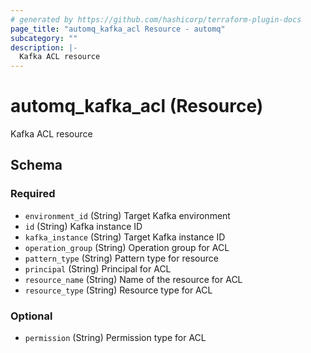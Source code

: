 ```yaml
---
# generated by https://github.com/hashicorp/terraform-plugin-docs
page_title: "automq_kafka_acl Resource - automq"
subcategory: ""
description: |-
  Kafka ACL resource
---
```


# automq_kafka_acl (Resource)

Kafka ACL resource



<!-- schema generated by tfplugindocs -->
## Schema

### Required

- `environment_id` (String) Target Kafka environment
- `id` (String) Kafka instance ID
- `kafka_instance` (String) Target Kafka instance ID
- `operation_group` (String) Operation group for ACL
- `pattern_type` (String) Pattern type for resource
- `principal` (String) Principal for ACL
- `resource_name` (String) Name of the resource for ACL
- `resource_type` (String) Resource type for ACL

### Optional

- `permission` (String) Permission type for ACL

